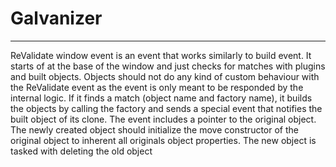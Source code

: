 # Galvanizer

---

ReValidate window event is an event that works similarly to build event. It starts of at the base of the window and just
checks for matches with plugins and built objects. Objects should not do any kind of custom behaviour with the
ReValidate event as the event is only meant to be responded by the internal logic.
If it finds a match (object name and factory name), it builds the objects by calling the factory and sends a special
event that notifies the built object of its clone. The event includes a pointer to the original object. The newly
created object should initialize the move constructor of the original object to inherent all originals object
properties. The new object is tasked with deleting the old object
